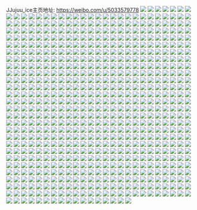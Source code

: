 JJujuu_ice主页地址: https://weibo.com/u/5033579778 
![](https://wx4.sinaimg.cn/mw2000/005uEo2Cgy1h95kql9ddnj31ou3051l0.jpg) 
![](https://wx4.sinaimg.cn/mw2000/005uEo2Cgy1h95kldteydj31lm2zehdv.jpg) 
![](https://wx4.sinaimg.cn/mw2000/005uEo2Cgy1h95kkzpp1aj31pa30y4qq.jpg) 
![](https://wx4.sinaimg.cn/mw2000/005uEo2Cgy1h95kkxf36wj31kb2s4x6p.jpg) 
![](https://wx4.sinaimg.cn/mw2000/005uEo2Cgy1h95kl838tkj31lb2z2e82.jpg) 
![](https://wx4.sinaimg.cn/mw2000/005uEo2Cgy1h95klbrx60j31nc2xjb2b.jpg) 
![](https://wx4.sinaimg.cn/mw2000/005uEo2Cgy1h95kl3idfuj31r0340e82.jpg) 
![](https://wx4.sinaimg.cn/mw2000/005uEo2Cgy1h95kkq7fsbj30wr1m84cr.jpg) 
![](https://wx4.sinaimg.cn/mw2000/005uEo2Cgy1h95kkuzizgj31ov3077wj.jpg) 
![](https://wx4.sinaimg.cn/mw2000/005uEo2Cgy1h95j4rtzidj30s71e4qjf.jpg) 
![](https://wx4.sinaimg.cn/mw2000/005uEo2Cgy1h95j4sbiv4j30wr1z0anj.jpg) 
![](https://wx4.sinaimg.cn/mw2000/005uEo2Cgy1h90zo9rh2uj31c92dsx6q.jpg) 
![](https://wx4.sinaimg.cn/mw2000/005uEo2Cgy1h90znrdy32j31r0340qv9.jpg) 
![](https://wx4.sinaimg.cn/mw2000/005uEo2Cgy1h90zo2vjdnj31sc2dsqv8.jpg) 
![](https://wx4.sinaimg.cn/mw2000/005uEo2Cgy1h90zo4ay8bj31c92dshdu.jpg) 
![](https://wx4.sinaimg.cn/mw2000/005uEo2Cgy1h90znw5jwej31r0340u10.jpg) 
![](https://wx4.sinaimg.cn/mw2000/005uEo2Cgy1h90znlu7izj31tf2ds7wk.jpg) 
![](https://wx4.sinaimg.cn/mw2000/005uEo2Cgy1h90zo6wcqjj31c92ds1kz.jpg) 
![](https://wx4.sinaimg.cn/mw2000/005uEo2Cgy1h90zoebrrrj31r0340kjo.jpg) 
![](https://wx4.sinaimg.cn/mw2000/005uEo2Cgy1h90znybfnxj31r03404qs.jpg) 
![](https://wx4.sinaimg.cn/mw2000/005uEo2Cgy1h8omgmebx2j30wr0vwguu.jpg) 
![](https://wx4.sinaimg.cn/mw2000/005uEo2Cgy1h8omgmwks5j30wr1lpx09.jpg) 
![](https://wx4.sinaimg.cn/mw2000/005uEo2Cgy1h8omgn94fmj30wr0wrqdd.jpg) 
![](https://wx4.sinaimg.cn/mw2000/005uEo2Cgy1h8omgnqkzej30wr17gndk.jpg) 
![](https://wx4.sinaimg.cn/mw2000/005uEo2Cgy1h8omgo4lsaj30wr0o9agd.jpg) 
![](https://wx4.sinaimg.cn/mw2000/005uEo2Cgy1h8omgojo78j30wr1k8apz.jpg) 
![](https://wx4.sinaimg.cn/mw2000/005uEo2Cgy1h8omgoy8lsj30wn170tgb.jpg) 
![](https://wx4.sinaimg.cn/mw2000/005uEo2Cgy1h8omgph3zbj30wr1lz7ob.jpg) 
![](https://wx4.sinaimg.cn/mw2000/005uEo2Cgy1h8omgpuwm8j30x70x77h4.jpg) 
![](https://wx4.sinaimg.cn/mw2000/005uEo2Cgy1h8omgq76fkj30wr0wwdnb.jpg) 
![](https://wx4.sinaimg.cn/mw2000/005uEo2Cgy1h8omgqohfyj30wr0wbwov.jpg) 
![](https://wx4.sinaimg.cn/mw2000/005uEo2Cgy1h8dvy2vxttj32c03404qp.jpg) 
![](https://wx4.sinaimg.cn/mw2000/005uEo2Cgy1h8dvy5euopj32c0340x6p.jpg) 
![](https://wx4.sinaimg.cn/mw2000/005uEo2Cgy1h8dvyatg4xj31r0340npg.jpg) 
![](https://wx4.sinaimg.cn/mw2000/005uEo2Cgy1h8dvy1g06sj31m52vd4qq.jpg) 
![](https://wx4.sinaimg.cn/mw2000/005uEo2Cgy1h7ojlevwnij31r03404qs.jpg) 
![](https://wx4.sinaimg.cn/mw2000/005uEo2Cgy1h7ojlv2cgjj30wr1m814y.jpg) 
![](https://wx4.sinaimg.cn/mw2000/005uEo2Cgy1h7ojn10c28j30wr1m87gy.jpg) 
![](https://wx4.sinaimg.cn/mw2000/005uEo2Cgy1h7ojlspam8j32922c01kz.jpg) 
![](https://wx4.sinaimg.cn/mw2000/005uEo2Cgy1h7ojlufbswj32c02c0u0x.jpg) 
![](https://wx4.sinaimg.cn/mw2000/005uEo2Cgy1h7ojlnmkhgj32c0340b2d.jpg) 
![](https://wx4.sinaimg.cn/mw2000/005uEo2Cgy1h7ojlbb9syj30wr1m87jc.jpg) 
![](https://wx4.sinaimg.cn/mw2000/005uEo2Cgy1h7ojlq5jhzj31r0340e83.jpg) 
![](https://wx4.sinaimg.cn/mw2000/005uEo2Cgy1h7ojmryulqj30wr1m8wt4.jpg) 
![](https://wx4.sinaimg.cn/mw2000/005uEo2Cgy1h7ojlw8jaaj32c0340kjl.jpg) 
![](https://wx4.sinaimg.cn/mw2000/005uEo2Cgy1h7ojmvr28mj32c03404qs.jpg) 
![](https://wx4.sinaimg.cn/mw2000/005uEo2Cgy1h7ojmzn6i2j32c0340e83.jpg) 
![](https://wx4.sinaimg.cn/mw2000/005uEo2Cgy1h7im2nlawxj323d2siu0x.jpg) 
![](https://wx4.sinaimg.cn/mw2000/005uEo2Cgy1h7im2r8zh6j31mj2w2qv5.jpg) 
![](https://wx4.sinaimg.cn/mw2000/005uEo2Cgy1h7im2rpommj30wr1m843o.jpg) 
![](https://wx4.sinaimg.cn/mw2000/005uEo2Cgy1h7im2pr6kpj31r0340b2b.jpg) 
![](https://wx4.sinaimg.cn/mw2000/005uEo2Cgy1h73uekv5kwj31qy33x4qq.jpg) 
![](https://wx4.sinaimg.cn/mw2000/005uEo2Cgy1h73u5325g4j31r0340x6q.jpg) 
![](https://wx4.sinaimg.cn/mw2000/005uEo2Cgy1h73u2l6zyuj31r0340b2c.jpg) 
![](https://wx4.sinaimg.cn/mw2000/005uEo2Cgy1h73u04o4lzj31r03404qr.jpg) 
![](https://wx4.sinaimg.cn/mw2000/005uEo2Cgy1h73u2jfjjej32c0340e83.jpg) 
![](https://wx4.sinaimg.cn/mw2000/005uEo2Cgy1h73tzx9k02j31r0340e82.jpg) 
![](https://wx4.sinaimg.cn/mw2000/005uEo2Cgy1h73u2pdtp7j32c033zqv6.jpg) 
![](https://wx4.sinaimg.cn/mw2000/005uEo2Cgy1h70b6av513j31bf2ug1ge.jpg) 
![](https://wx4.sinaimg.cn/mw2000/005uEo2Cgy1h70b6q4wv9j31bf2ug1kx.jpg) 
![](https://wx4.sinaimg.cn/mw2000/005uEo2Cgy1h70b6bx1mqj31bf2ugkiv.jpg) 
![](https://wx4.sinaimg.cn/mw2000/005uEo2Cgy1h70b6dsoucj32oe3kj7wi.jpg) 
![](https://wx4.sinaimg.cn/mw2000/005uEo2Cgy1h70b6kgdpgj32c0340x6r.jpg) 
![](https://wx4.sinaimg.cn/mw2000/005uEo2Cgy1h70b6flm49j32c02c0kjn.jpg) 
![](https://wx4.sinaimg.cn/mw2000/005uEo2Cgy1h70b6lnb89j31q12t7di7.jpg) 
![](https://wx4.sinaimg.cn/mw2000/005uEo2Cgy1h70b69w5ygj310b0rtdsh.jpg) 
![](https://wx4.sinaimg.cn/mw2000/005uEo2Cgy1h70b6n0ic3j31sw2v9wt7.jpg) 
![](https://wx4.sinaimg.cn/mw2000/005uEo2Cgy1h5qfzdu942j30wi1lsn4h.jpg) 
![](https://wx4.sinaimg.cn/mw2000/005uEo2Cgy1h5qfzd2wvzj30w81lsqrw.jpg) 
![](https://wx4.sinaimg.cn/mw2000/005uEo2Cgy1h5qfzg7pdfj31xc40lb2b.jpg) 
![](https://wx4.sinaimg.cn/mw2000/005uEo2Cgy1h5qfzbduscj32mi2y31ky.jpg) 
![](https://wx4.sinaimg.cn/mw2000/005uEo2Cgy1h5qfzof271j31r033zqq4.jpg) 
![](https://wx4.sinaimg.cn/mw2000/005uEo2Cgy1h5qfzpf1fkj30vd1jq4qp.jpg) 
![](https://wx4.sinaimg.cn/mw2000/005uEo2Cgy1h5qfztjizsj31r0340x6r.jpg) 
![](https://wx4.sinaimg.cn/mw2000/005uEo2Cgy1h5qfzvxa06j32c0340kjl.jpg) 
![](https://wx4.sinaimg.cn/mw2000/005uEo2Cly1h56bt9121hj31r03401ky.jpg) 
![](https://wx4.sinaimg.cn/mw2000/005uEo2Cly1h56bsv5771j31od2zb1l0.jpg) 
![](https://wx4.sinaimg.cn/mw2000/005uEo2Cly1h56bt3i02ij31i62oanpe.jpg) 
![](https://wx4.sinaimg.cn/mw2000/005uEo2Cly1h56bt7c6hlj31r0340b2c.jpg) 
![](https://wx4.sinaimg.cn/mw2000/005uEo2Cly1h56bsr7ei5j30wk1lw7wh.jpg) 
![](https://wx4.sinaimg.cn/mw2000/005uEo2Cly1h56bt1tlbkj31r03407wl.jpg) 
![](https://wx4.sinaimg.cn/mw2000/005uEo2Cly1h56bswjmfpj312n1wp4ky.jpg) 
![](https://wx4.sinaimg.cn/mw2000/005uEo2Cly1h56bspeezxj31r03401l0.jpg) 
![](https://wx4.sinaimg.cn/mw2000/005uEo2Cly1h56btbti21j31r03407wj.jpg) 
![](https://wx4.sinaimg.cn/mw2000/005uEo2Cgy1h543e95wflj33403404qq.jpg) 
![](https://wx4.sinaimg.cn/mw2000/005uEo2Cgy1h543ee1osxj3340340e81.jpg) 
![](https://wx4.sinaimg.cn/mw2000/005uEo2Cgy1h543ehqyeqj3340340x6p.jpg) 
![](https://wx4.sinaimg.cn/mw2000/005uEo2Cgy1h543emwc76j3340340b2b.jpg) 
![](https://wx4.sinaimg.cn/mw2000/005uEo2Cgy1h4v7i03jc2j30wi1ls7n8.jpg) 
![](https://wx4.sinaimg.cn/mw2000/005uEo2Cgy1h4v7i9tyh7j323u35r4qr.jpg) 
![](https://wx4.sinaimg.cn/mw2000/005uEo2Cgy1h4v7idggetj323u35re82.jpg) 
![](https://wx4.sinaimg.cn/mw2000/005uEo2Cgy1h4v7ihr70gj327x340b2c.jpg) 
![](https://wx4.sinaimg.cn/mw2000/005uEo2Cgy1h4v7hxh5y4j327k303e82.jpg) 
![](https://wx4.sinaimg.cn/mw2000/005uEo2Cgy1h4v7iumk7cj31r0340e84.jpg) 
![](https://wx4.sinaimg.cn/mw2000/005uEo2Cgy1h4v7j3qsmlj31pc3127wi.jpg) 
![](https://wx4.sinaimg.cn/mw2000/005uEo2Cgy1h4v7j5sb4pj32c0340e82.jpg) 
![](https://wx4.sinaimg.cn/mw2000/005uEo2Cgy1h4v7j92onaj32c0340kjn.jpg) 
![](https://wx4.sinaimg.cn/mw2000/005uEo2Cgy1h4v7jaswnjj32c0340x6p.jpg) 
![](https://wx4.sinaimg.cn/mw2000/005uEo2Cgy1h4v7i68oh3j31bm2co1ky.jpg) 
![](https://wx4.sinaimg.cn/mw2000/005uEo2Cly1h49ks0tlo2j31r0340b29.jpg) 
![](https://wx4.sinaimg.cn/mw2000/005uEo2Cgy1h45xse614qj31g82kvgss.jpg) 
![](https://wx4.sinaimg.cn/mw2000/005uEo2Cgy1h45xsdmm8ij31r0340h6i.jpg) 
![](https://wx4.sinaimg.cn/mw2000/005uEo2Cgy1h40iiru7fsj33401r0u0x.jpg) 
![](https://wx4.sinaimg.cn/mw2000/005uEo2Cgy1h40iiv5fe4j33402c0kjm.jpg) 
![](https://wx4.sinaimg.cn/mw2000/005uEo2Cgy1h40iiy3rp7j33402c0qv7.jpg) 
![](https://wx4.sinaimg.cn/mw2000/005uEo2Cgy1h40iizht66j32c02c0e81.jpg) 
![](https://wx4.sinaimg.cn/mw2000/005uEo2Cgy1h40ij0ivjdj31fz2kfb29.jpg) 
![](https://wx4.sinaimg.cn/mw2000/005uEo2Cgy1h40ij1qrpdj33402c0x6p.jpg) 
![](https://wx4.sinaimg.cn/mw2000/005uEo2Cgy1h40ij2tfj7j32c02c0b29.jpg) 
![](https://wx4.sinaimg.cn/mw2000/005uEo2Cgy1h40ij3t7xnj32ae3doe81.jpg) 
![](https://wx4.sinaimg.cn/mw2000/005uEo2Cgy1h40ij5r1myj32c0340hdt.jpg) 
![](https://wx4.sinaimg.cn/mw2000/005uEo2Cgy1h40ij78wgmj33402c0hdu.jpg) 
![](https://wx4.sinaimg.cn/mw2000/005uEo2Cgy1h40iiqhesvj30wn0wnto3.jpg) 
![](https://wx4.sinaimg.cn/mw2000/005uEo2Cgy1h40ij9bcp1j33402c0hdu.jpg) 
![](https://wx4.sinaimg.cn/mw2000/005uEo2Cgy1h2tm7jaepmj32c0340x5a.jpg) 
![](https://wx4.sinaimg.cn/mw2000/005uEo2Cgy1h2tm7i57mcj32c03401ky.jpg) 
![](https://wx4.sinaimg.cn/mw2000/005uEo2Cgy1h2tm7kica3j33402c0u0x.jpg) 
![](https://wx4.sinaimg.cn/mw2000/005uEo2Cgy1h2tm7md8htj32c02c0kjl.jpg) 
![](https://wx4.sinaimg.cn/mw2000/005uEo2Cgy1h2tm7o5hdbj32c03404qq.jpg) 
![](https://wx4.sinaimg.cn/mw2000/005uEo2Cgy1h2tm7oxm7oj31r026s1kx.jpg) 
![](https://wx4.sinaimg.cn/mw2000/005uEo2Cgy1h2fxzx7dipj30u0140gv1.jpg) 
![](https://wx4.sinaimg.cn/mw2000/005uEo2Cgy1h2fxzyhzo3j30u01hcwwb.jpg) 
![](https://wx4.sinaimg.cn/mw2000/005uEo2Cgy1h2fy01m4d3j30u01hc18t.jpg) 
![](https://wx4.sinaimg.cn/mw2000/005uEo2Cgy1h2fxzzh6pgj30u01hc1a0.jpg) 
![](https://wx4.sinaimg.cn/mw2000/005uEo2Cgy1h2fy06kmuwj30u01hck9j.jpg) 
![](https://wx4.sinaimg.cn/mw2000/005uEo2Cly1h23m0is2i5j32c02c0npe.jpg) 
![](https://wx4.sinaimg.cn/mw2000/005uEo2Cly1h23m0geofxj32c02c0b29.jpg) 
![](https://wx4.sinaimg.cn/mw2000/005uEo2Cgy1h20yiwk217j326233z1l0.jpg) 
![](https://wx4.sinaimg.cn/mw2000/005uEo2Cgy1h20yj57rvxj31r0340kjo.jpg) 
![](https://wx4.sinaimg.cn/mw2000/005uEo2Cgy1h20yjci44hj30wi1ls4ql.jpg) 
![](https://wx4.sinaimg.cn/mw2000/005uEo2Cgy1h20yjb5gp3j32c03404qt.jpg) 
![](https://wx4.sinaimg.cn/mw2000/005uEo2Cgy1h20yiu1yyij327z1nzhdu.jpg) 
![](https://wx4.sinaimg.cn/mw2000/005uEo2Cly1h23minmt1gj30wi1ls4or.jpg) 
![](https://wx4.sinaimg.cn/mw2000/005uEo2Cgy1h1yutwyekpj30wi1lswuj.jpg) 
![](https://wx4.sinaimg.cn/mw2000/005uEo2Cgy1h1yutw8d4uj326134gu0z.jpg) 
![](https://wx4.sinaimg.cn/mw2000/005uEo2Cgy1h1yuu2ug7mj32c0340kjq.jpg) 
![](https://wx4.sinaimg.cn/mw2000/005uEo2Cgy1h1yutyz5slj31pa30xb2a.jpg) 
![](https://wx4.sinaimg.cn/mw2000/005uEo2Cgy1h1yutxuegkj30wi1lsx0t.jpg) 
![](https://wx4.sinaimg.cn/mw2000/005uEo2Cgy1h1yuu6srboj32c0340x6u.jpg) 
![](https://wx4.sinaimg.cn/mw2000/005uEo2Cgy1h1yuu7jwlkj30wi1lsdxf.jpg) 
![](https://wx4.sinaimg.cn/mw2000/005uEo2Cgy1h1yutusxhzj30wi1lse81.jpg) 
![](https://wx4.sinaimg.cn/mw2000/005uEo2Cgy1h1gc5rk99tj30q01a8wws.jpg) 
![](https://wx4.sinaimg.cn/mw2000/005uEo2Cgy1h1gc65d5m6j30vi1k04qp.jpg) 
![](https://wx4.sinaimg.cn/mw2000/005uEo2Cgy1h1gc5p9yecj30wi1lsn62.jpg) 
![](https://wx4.sinaimg.cn/mw2000/005uEo2Cgy1h1gc61a64sj30wi1lskj5.jpg) 
![](https://wx4.sinaimg.cn/mw2000/005uEo2Cgy1h07acnoq3wj31r02ssu0y.jpg) 
![](https://wx4.sinaimg.cn/mw2000/005uEo2Cgy1h07acwojtvj30wi1lsnm0.jpg) 
![](https://wx4.sinaimg.cn/mw2000/005uEo2Cgy1h07ad867fzj32c03404qq.jpg) 
![](https://wx4.sinaimg.cn/mw2000/005uEo2Cgy1h07ad44r1yj31r0340kjp.jpg) 
![](https://wx4.sinaimg.cn/mw2000/005uEo2Cgy1h07ad9rp7lj30wi1lsalv.jpg) 
![](https://wx4.sinaimg.cn/mw2000/005uEo2Cgy1h07ad62vn5j322m33xnpd.jpg) 
![](https://wx4.sinaimg.cn/mw2000/005uEo2Cgy1h07adbqa9rj30wi1lstya.jpg) 
![](https://wx4.sinaimg.cn/mw2000/005uEo2Cgy1h07aclbcnoj30wi1ls1hs.jpg) 
![](https://wx4.sinaimg.cn/mw2000/005uEo2Cgy1h07ajs20dtj32c0340hdw.jpg) 
![](https://wx4.sinaimg.cn/mw2000/005uEo2Cgy1h05xspipxpj30wi1ls1kx.jpg) 
![](https://wx4.sinaimg.cn/mw2000/005uEo2Cgy1h05xtc7wpmj32c0340hdw.jpg) 
![](https://wx4.sinaimg.cn/mw2000/005uEo2Cgy1h05xsogvtmj32c0340e84.jpg) 
![](https://wx4.sinaimg.cn/mw2000/005uEo2Cgy1h05xt1134dj32c03404qs.jpg) 
![](https://wx4.sinaimg.cn/mw2000/005uEo2Cgy1h05xt9dzasj32c0340u10.jpg) 
![](https://wx4.sinaimg.cn/mw2000/005uEo2Cgy1h05xsvxbvkj32c0340kjo.jpg) 
![](https://wx4.sinaimg.cn/mw2000/005uEo2Cgy1h05xstgm6gj32c034de84.jpg) 
![](https://wx4.sinaimg.cn/mw2000/005uEo2Cgy1h05xteiztlj32c03404qr.jpg) 
![](https://wx4.sinaimg.cn/mw2000/005uEo2Cgy1h05xt6do26j327035fqva.jpg) 
![](https://wx4.sinaimg.cn/mw2000/005uEo2Cgy1h05xss8nthj32c0340qv8.jpg) 
![](https://wx4.sinaimg.cn/mw2000/005uEo2Cgy1h05xtha0f9j32c03404qt.jpg) 
![](https://wx4.sinaimg.cn/mw2000/005uEo2Cgy1h05xsyw2z1j32c03404qt.jpg) 
![](https://wx4.sinaimg.cn/mw2000/005uEo2Cgy1h02lzcafjqj30wi1lsx1x.jpg) 
![](https://wx4.sinaimg.cn/mw2000/005uEo2Cgy1h02lzro259j30wi1ls7la.jpg) 
![](https://wx4.sinaimg.cn/mw2000/005uEo2Cgy1h02lzaj5vwj30wi1lsanw.jpg) 
![](https://wx4.sinaimg.cn/mw2000/005uEo2Cgy1h02lzd4223j30wi1lsam9.jpg) 
![](https://wx4.sinaimg.cn/mw2000/005uEo2Cgy1gzwziejiotj30wi1lsb29.jpg) 
![](https://wx4.sinaimg.cn/mw2000/005uEo2Cgy1gzwzjg4lb1j32c0340b2e.jpg) 
![](https://wx4.sinaimg.cn/mw2000/005uEo2Cgy1gzwzji0d8xj30wi1lsb29.jpg) 
![](https://wx4.sinaimg.cn/mw2000/005uEo2Cgy1gzwzj8rkghj32c0340e85.jpg) 
![](https://wx4.sinaimg.cn/mw2000/005uEo2Cgy1gzwzjj3dzfj30wi1gte56.jpg) 
![](https://wx4.sinaimg.cn/mw2000/005uEo2Cgy1gzwzjnc7srj31r0340kjo.jpg) 
![](https://wx4.sinaimg.cn/mw2000/005uEo2Cgy1gzwzknssptj31ob30m1kz.jpg) 
![](https://wx4.sinaimg.cn/mw2000/005uEo2Cgy1gzwzkurctqj31r0340b2c.jpg) 
![](https://wx4.sinaimg.cn/mw2000/005uEo2Cgy1gzwzle8r3rj32c0340x6s.jpg) 
![](https://wx4.sinaimg.cn/mw2000/005uEo2Cgy1gzwzlkite2j32c0340kjn.jpg) 
![](https://wx4.sinaimg.cn/mw2000/005uEo2Cgy1gzm3kk3ro7j30wi1lsnjk.jpg) 
![](https://wx4.sinaimg.cn/mw2000/005uEo2Cgy1gzm3kjkxx7j30wi1lsh6p.jpg) 
![](https://wx4.sinaimg.cn/mw2000/005uEo2Cgy1gzm3klzywtj30wi1lstq1.jpg) 
![](https://wx4.sinaimg.cn/mw2000/005uEo2Cgy1gzm3kl2t5gj30wi1ls49a.jpg) 
![](https://wx4.sinaimg.cn/mw2000/005uEo2Cgy1gzm3kkkyxgj30wi1lswwd.jpg) 
![](https://wx4.sinaimg.cn/mw2000/005uEo2Cgy1gzm3klj038j30wi1lsgyq.jpg) 
![](https://wx4.sinaimg.cn/mw2000/005uEo2Cgy1gzm3k4m5wnj31lr0wh7wh.jpg) 
![](https://wx4.sinaimg.cn/mw2000/005uEo2Cgy1gzm3kmh7s9j30wi1lstk7.jpg) 
![](https://wx4.sinaimg.cn/mw2000/005uEo2Cgy1gzgw5tcy2yj323u35s4qt.jpg) 
![](https://wx4.sinaimg.cn/mw2000/005uEo2Cgy1gzgw5q1aanj30wi1ycnpd.jpg) 
![](https://wx4.sinaimg.cn/mw2000/005uEo2Cly1gyx89cawtfj30wi1lsk2s.jpg) 
![](https://wx4.sinaimg.cn/mw2000/005uEo2Cly1gyx89cnwppj30wi1lsag2.jpg) 
![](https://wx4.sinaimg.cn/mw2000/005uEo2Cly1gyx89d751sj30wi1lsdrg.jpg) 
![](https://wx4.sinaimg.cn/mw2000/005uEo2Cly1gyx89bnu1ej32c0340e84.jpg) 
![](https://wx4.sinaimg.cn/mw2000/005uEo2Cly1gyx89gpuiuj32c0340b29.jpg) 
![](https://wx4.sinaimg.cn/mw2000/005uEo2Cly1gyx89hdepij30wi1ls18q.jpg) 
![](https://wx4.sinaimg.cn/mw2000/005uEo2Cgy1gyjk1fb4d2j31uo46c1kz.jpg) 
![](https://wx4.sinaimg.cn/mw2000/005uEo2Cgy1gyjk1e50r2j31uo46c7wj.jpg) 
![](https://wx4.sinaimg.cn/mw2000/005uEo2Cgy1gxtraa6lwkj31r0340b2b.jpg) 
![](https://wx4.sinaimg.cn/mw2000/005uEo2Cgy1gxtradb9ygj32c02c01l0.jpg) 
![](https://wx4.sinaimg.cn/mw2000/005uEo2Cgy1gxtrafzoz4j32cz2c04qs.jpg) 
![](https://wx4.sinaimg.cn/mw2000/005uEo2Cgy1gxtrajysyxj31r03407wj.jpg) 
![](https://wx4.sinaimg.cn/mw2000/005uEo2Cgy1gxtran8rtzj30wi1ycb29.jpg) 
![](https://wx4.sinaimg.cn/mw2000/005uEo2Cgy1gxtrapuvg4j31r0340u0y.jpg) 
![](https://wx4.sinaimg.cn/mw2000/005uEo2Cgy1gxtrarurmuj31r03401kx.jpg) 
![](https://wx4.sinaimg.cn/mw2000/005uEo2Cgy1gxn2xwagboj30wi1ls1fy.jpg) 
![](https://wx4.sinaimg.cn/mw2000/005uEo2Cgy1gxn2xwpajej30wi1lsdx4.jpg) 
![](https://wx4.sinaimg.cn/mw2000/005uEo2Cgy1gxn2xxcf72j30wi1ls190.jpg) 
![](https://wx4.sinaimg.cn/mw2000/005uEo2Cgy1gx6l0e192bj31w41w41kx.jpg) 
![](https://wx4.sinaimg.cn/mw2000/005uEo2Cgy1gx6l0jo938j32c0340npe.jpg) 
![](https://wx4.sinaimg.cn/mw2000/005uEo2Cgy1gx0knojpmpj31aw1wlh5a.jpg) 
![](https://wx4.sinaimg.cn/mw2000/005uEo2Cgy1gx0kngw59mj31aw2bk1ky.jpg) 
![](https://wx4.sinaimg.cn/mw2000/005uEo2Cgy1gx0kn95gx3j31aw2bkhdu.jpg) 
![](https://wx4.sinaimg.cn/mw2000/005uEo2Cgy1gx0kne0lt6j32bc2bce84.jpg) 
![](https://wx4.sinaimg.cn/mw2000/005uEo2Cgy1gx0kn6yy4aj320i2tpb2b.jpg) 
![](https://wx4.sinaimg.cn/mw2000/005uEo2Cgy1gx0knexw6hj31ea1vob29.jpg) 
![](https://wx4.sinaimg.cn/mw2000/005uEo2Cgy1gx0knjvtnxj328z33ru0z.jpg) 
![](https://wx4.sinaimg.cn/mw2000/005uEo2Cgy1gx0knnwv6nj31o0280npe.jpg) 
![](https://wx4.sinaimg.cn/mw2000/005uEo2Cgy1gx0knlljnij32c03401kz.jpg) 
![](https://wx4.sinaimg.cn/mw2000/005uEo2Cgy1gwrp2kttl2j316o1kxe81.jpg) 
![](https://wx4.sinaimg.cn/mw2000/005uEo2Cgy1gwrp2nkxucj31pd2hib2a.jpg) 
![](https://wx4.sinaimg.cn/mw2000/005uEo2Cgy1gwrp3gfneij30u012ktqt.jpg) 
![](https://wx4.sinaimg.cn/mw2000/005uEo2Cgy1gwrp2izt00j30wi1lskhw.jpg) 
![](https://wx4.sinaimg.cn/mw2000/005uEo2Cgy1gwrp2r1v42j30lv0u14f5.jpg) 
![](https://wx4.sinaimg.cn/mw2000/005uEo2Cgy1gwrp2lq72ij310l1dbb0f.jpg) 
![](https://wx4.sinaimg.cn/mw2000/005uEo2Cly1gwk4przfq0j32c03407wl.jpg) 
![](https://wx4.sinaimg.cn/mw2000/005uEo2Cly1gwk4pnt4fbj32c0340b2c.jpg) 
![](https://wx4.sinaimg.cn/mw2000/005uEo2Cly1gwk4pwhk3pj33402c0e82.jpg) 
![](https://wx4.sinaimg.cn/mw2000/005uEo2Cly1gwk4pyxs0ij32o41xnnpd.jpg) 
![](https://wx4.sinaimg.cn/mw2000/005uEo2Cgy1gvmc7zz8epj626w2t5qv702.jpg) 
![](https://wx4.sinaimg.cn/mw2000/005uEo2Cgy1gvmc7wamu3j62c035rkjq02.jpg) 
![](https://wx4.sinaimg.cn/mw2000/005uEo2Cgy1gvmcan24q4j627y2ymnpe02.jpg) 
![](https://wx4.sinaimg.cn/mw2000/005uEo2Cgy1gvmc83v7odj62c02c04qq02.jpg) 
![](https://wx4.sinaimg.cn/mw2000/005uEo2Cgy1gvmc85433cj62c034jnpe02.jpg) 
![](https://wx4.sinaimg.cn/mw2000/005uEo2Cgy1gvmccizhtxj62c034l7wl02.jpg) 
![](https://wx4.sinaimg.cn/mw2000/005uEo2Cgy1gvmb2eaihwj62c0340u0x02.jpg) 
![](https://wx4.sinaimg.cn/mw2000/005uEo2Cgy1gvmb2h3mmbj63402c0b2c02.jpg) 
![](https://wx4.sinaimg.cn/mw2000/005uEo2Cgy1gvmb2d1nmtj60wi1lskac02.jpg) 
![](https://wx4.sinaimg.cn/mw2000/005uEo2Cgy1gvmb2jndz5j62c03401kz02.jpg) 
![](https://wx4.sinaimg.cn/mw2000/005uEo2Cgy1gvmb2msq29j62c03401l002.jpg) 
![](https://wx4.sinaimg.cn/mw2000/005uEo2Cgy1gvmb2u4frvj62c03401l302.jpg) 
![](https://wx4.sinaimg.cn/mw2000/005uEo2Cgy1gvmb2znz2ij62c03407wp02.jpg) 
![](https://wx4.sinaimg.cn/mw2000/005uEo2Cgy1gvmb31px1yj62c0340b2d02.jpg) 
![](https://wx4.sinaimg.cn/mw2000/005uEo2Cgy1gvmb3664enj62c0340he002.jpg) 
![](https://wx4.sinaimg.cn/mw2000/005uEo2Cgy1gvmb3a3wi9j62c03407wm02.jpg) 
![](https://wx4.sinaimg.cn/mw2000/005uEo2Cgy1gvmb3au0y8j60wi1lsnlr02.jpg) 
![](https://wx4.sinaimg.cn/mw2000/005uEo2Cgy1gvmb3b8g6gj60wi1lsapp02.jpg) 
![](https://wx4.sinaimg.cn/mw2000/005uEo2Cgy1gvmb3ekt1hj62c0340e8602.jpg) 
![](https://wx4.sinaimg.cn/mw2000/005uEo2Cgy1gvmb3f6c7yj60wi1lsk6o02.jpg) 
![](https://wx4.sinaimg.cn/mw2000/005uEo2Cgy1gvmb3fjrt8j60wi1lsn8e02.jpg) 
![](https://wx4.sinaimg.cn/mw2000/005uEo2Cgy1gvmb3g2o09j60wi1lsh4r02.jpg) 
![](https://wx4.sinaimg.cn/mw2000/005uEo2Cgy1gvmb3gjk1ej61401e0dmj02.jpg) 
![](https://wx4.sinaimg.cn/mw2000/005uEo2Cly1gv2lkj460nj30wi1lse81.jpg) 
![](https://wx4.sinaimg.cn/mw2000/005uEo2Cly1gv2laz0dz2j61r0340e8302.jpg) 
![](https://wx4.sinaimg.cn/mw2000/005uEo2Cly1gv2lc0vwi9j61r030ukjn02.jpg) 
![](https://wx4.sinaimg.cn/mw2000/005uEo2Cly1gv2lbylk8mj31o0280hdu.jpg) 
![](https://wx4.sinaimg.cn/mw2000/005uEo2Cly1gv2lak73vmj62c0340npe02.jpg) 
![](https://wx4.sinaimg.cn/mw2000/005uEo2Cly1gv2lbbwt9qj31o0280hdu.jpg) 
![](https://wx4.sinaimg.cn/mw2000/005uEo2Cgy1gutwnz9egwj60u01hcwyx02.jpg) 
![](https://wx4.sinaimg.cn/mw2000/005uEo2Cgy1gutwo07i3yj61r0340hdt02.jpg) 
![](https://wx4.sinaimg.cn/mw2000/005uEo2Cgy1gutwo1so36j60wi1ls4g602.jpg) 
![](https://wx4.sinaimg.cn/mw2000/005uEo2Cgy1gutwo2zwmbj60wi1lswv002.jpg) 
![](https://wx4.sinaimg.cn/mw2000/005uEo2Cgy1gutwo5tbyyj61r0340hdw02.jpg) 
![](https://wx4.sinaimg.cn/mw2000/005uEo2Cgy1gutwo9sfflj62c0340kjo02.jpg) 
![](https://wx4.sinaimg.cn/mw2000/005uEo2Cgy1gutwodeeukj61r03407wj02.jpg) 
![](https://wx4.sinaimg.cn/mw2000/005uEo2Cgy1gutwoguzmmj61r03404qs02.jpg) 
![](https://wx4.sinaimg.cn/mw2000/005uEo2Cgy1gutwnxhcr5j62c0340npg02.jpg) 
![](https://wx4.sinaimg.cn/mw2000/005uEo2Cgy1gutwoiyakvj61r0340hdt02.jpg) 
![](https://wx4.sinaimg.cn/mw2000/005uEo2Cgy1gutwolfdfcj63402c0hdv02.jpg) 
![](https://wx4.sinaimg.cn/mw2000/005uEo2Cgy1gutwooo9w4j61r0340e8202.jpg) 
![](https://wx4.sinaimg.cn/mw2000/005uEo2Cgy1gutworxk1dj62892rtkjo02.jpg) 
![](https://wx4.sinaimg.cn/mw2000/005uEo2Cgy1gt64po1kh7j31o0280qv6.jpg) 
![](https://wx4.sinaimg.cn/mw2000/005uEo2Cgy1gt64r37q1rj32c035fqv7.jpg) 
![](https://wx4.sinaimg.cn/mw2000/005uEo2Cgy1gt64rt1pxtj62c035dnph02.jpg) 
![](https://wx4.sinaimg.cn/mw2000/005uEo2Cgy1gt64rv5g0bj61o0280qv502.jpg) 
![](https://wx4.sinaimg.cn/mw2000/005uEo2Cly1gsbugvchnij32qg2qg1kx.jpg) 
![](https://wx4.sinaimg.cn/mw2000/005uEo2Cly1gsbuh18labj32c03401kz.jpg) 
![](https://wx4.sinaimg.cn/mw2000/005uEo2Cly1gsbugxavhcj32c0340x6q.jpg) 
![](https://wx4.sinaimg.cn/mw2000/005uEo2Cgy1gs75zydc4kj32c0340nph.jpg) 
![](https://wx4.sinaimg.cn/mw2000/005uEo2Cgy1gs75zwbr6dj32c0340hdz.jpg) 
![](https://wx4.sinaimg.cn/mw2000/005uEo2Cgy1gs75zm4qhlj32c0340kjp.jpg) 
![](https://wx4.sinaimg.cn/mw2000/005uEo2Cgy1gs75zr4fqxj32c0340npg.jpg) 
![](https://wx4.sinaimg.cn/mw2000/005uEo2Cgy1gs75ziksmfj32bx35s7wx.jpg) 
![](https://wx4.sinaimg.cn/mw2000/005uEo2Cgy1gs75zk8ocoj31o0280e82.jpg) 
![](https://wx4.sinaimg.cn/mw2000/005uEo2Cgy1gs75zp7zp1j32c0340qv5.jpg) 
![](https://wx4.sinaimg.cn/mw2000/005uEo2Cgy1gs75zo8mwkj32c0340u0y.jpg) 
![](https://wx4.sinaimg.cn/mw2000/005uEo2Cgy1gs75zerm8dj32c0340u0y.jpg) 
![](https://wx4.sinaimg.cn/mw2000/005uEo2Cly1gqo5ubb6nsj30u01401e1.jpg) 
![](https://wx4.sinaimg.cn/mw2000/005uEo2Cly1gqo5ufxiesj30wi1lsne0.jpg) 
![](https://wx4.sinaimg.cn/mw2000/005uEo2Cly1gqo5uj2ks1j30wi1lswt2.jpg) 
![](https://wx4.sinaimg.cn/mw2000/005uEo2Cly1gqo5uoqlsnj30wi1ls7tm.jpg) 
![](https://wx4.sinaimg.cn/mw2000/005uEo2Cly1gqo5v32e2uj33401r04qp.jpg) 
![](https://wx4.sinaimg.cn/mw2000/005uEo2Cly1gqo5vanan3j31r0340tw1.jpg) 
![](https://wx4.sinaimg.cn/mw2000/005uEo2Cly1gqo5vfpmzuj30wi1lstq5.jpg) 
![](https://wx4.sinaimg.cn/mw2000/005uEo2Cly1gqo5vk8v5aj30wi1lsavt.jpg) 
![](https://wx4.sinaimg.cn/mw2000/005uEo2Cly1gqo5utyclkj30wi1lse0i.jpg) 
![](https://wx4.sinaimg.cn/mw2000/005uEo2Cly1gphacprss3j32c0340kk2.jpg) 
![](https://wx4.sinaimg.cn/mw2000/005uEo2Cly1gphacueoxnj33401r04qq.jpg) 
![](https://wx4.sinaimg.cn/mw2000/005uEo2Cly1gp6y7eclxhj31o0280u0y.jpg) 
![](https://wx4.sinaimg.cn/mw2000/005uEo2Cly1gp6y7b2ts4j32c0340e81.jpg) 
![](https://wx4.sinaimg.cn/mw2000/005uEo2Cly1gp6y7jzmxaj32c0340hdv.jpg) 
![](https://wx4.sinaimg.cn/mw2000/005uEo2Cly1gp6y7cccqvj32c0340x6q.jpg) 
![](https://wx4.sinaimg.cn/mw2000/005uEo2Cly1gp6y7ixgfrj32c03404qr.jpg) 
![](https://wx4.sinaimg.cn/mw2000/005uEo2Cly1gp6y7dgoymj32c0340npf.jpg) 
![](https://wx4.sinaimg.cn/mw2000/005uEo2Cly1gp6y7mc3duj32c03401kz.jpg) 
![](https://wx4.sinaimg.cn/mw2000/005uEo2Cly1gp6y7f4guxj32c0340kjm.jpg) 
![](https://wx4.sinaimg.cn/mw2000/005uEo2Cly1gp6y7gk6t3j32c0340npe.jpg) 
![](https://wx4.sinaimg.cn/mw2000/005uEo2Cly1gp00rbn2k1j32c03401kz.jpg) 
![](https://wx4.sinaimg.cn/mw2000/005uEo2Cly1gp00re7lyoj33402c0hdt.jpg) 
![](https://wx4.sinaimg.cn/mw2000/005uEo2Cly1gp00rfst74j32c0340e81.jpg) 
![](https://wx4.sinaimg.cn/mw2000/005uEo2Cly1gp00rgzkufj32c0340kjl.jpg) 
![](https://wx4.sinaimg.cn/mw2000/005uEo2Cly1goa42jbastj32c0340b2a.jpg) 
![](https://wx4.sinaimg.cn/mw2000/005uEo2Cly1goa42lozg0j32c0340kjm.jpg) 
![](https://wx4.sinaimg.cn/mw2000/005uEo2Cly1goa42okdvmj32c0340x6q.jpg) 
![](https://wx4.sinaimg.cn/mw2000/005uEo2Cly1goa42uef6wj32c0340kjo.jpg) 
![](https://wx4.sinaimg.cn/mw2000/005uEo2Cly1goa42r3c40j32c03401ky.jpg) 
![](https://wx4.sinaimg.cn/mw2000/005uEo2Cly1goa42vky16j32c0340e82.jpg) 
![](https://wx4.sinaimg.cn/mw2000/005uEo2Cly1goa42i6oqsj32c0340b2d.jpg) 
![](https://wx4.sinaimg.cn/mw2000/005uEo2Cly1goa42wx9bkj329m2xkb2a.jpg) 
![](https://wx4.sinaimg.cn/mw2000/005uEo2Cly1goa46ug222j329i2zfu0z.jpg) 
![](https://wx4.sinaimg.cn/mw2000/005uEo2Cly1gnmasc0ulej322o2rmkjn.jpg) 
![](https://wx4.sinaimg.cn/mw2000/005uEo2Cly1gnmaqt8y2gj33402c0npf.jpg) 
![](https://wx4.sinaimg.cn/mw2000/005uEo2Cly1gnmaqv709zj31z01z0qv7.jpg) 
![](https://wx4.sinaimg.cn/mw2000/005uEo2Cly1gnmar17aogj32c0340kjn.jpg) 
![](https://wx4.sinaimg.cn/mw2000/005uEo2Cly1gnmar3auenj32c0340e82.jpg) 
![](https://wx4.sinaimg.cn/mw2000/005uEo2Cly1gnmar5zv0pj32c0340npe.jpg) 
![](https://wx4.sinaimg.cn/mw2000/005uEo2Cly1gnmaqzf0uhj32c0340e83.jpg) 
![](https://wx4.sinaimg.cn/mw2000/005uEo2Cly1gnmaqwf0zaj32c0340npf.jpg) 
![](https://wx4.sinaimg.cn/mw2000/005uEo2Cly1gnmaqxgf4ij32c0340ay9.jpg) 
![](https://wx4.sinaimg.cn/mw2000/005uEo2Cly1gnmaqqrxhgj33402c04qp.jpg) 
![](https://wx4.sinaimg.cn/mw2000/005uEo2Cly1gnmaqwyfmcj30wi1ls000.jpg) 
![](https://wx4.sinaimg.cn/mw2000/005uEo2Cly1gnmar954j5j32c0340kjl.jpg) 
![](https://wx4.sinaimg.cn/mw2000/005uEo2Cly1gnmas7x17sj33402c01l1.jpg) 
![](https://wx4.sinaimg.cn/mw2000/005uEo2Cly1gnm7dhblsfj32c0340h7e.jpg) 
![](https://wx4.sinaimg.cn/mw2000/005uEo2Cly1gnk1i72ghij32c0340kjl.jpg) 
![](https://wx4.sinaimg.cn/mw2000/005uEo2Cly1gng66wxg29j32c03407rz.jpg) 
![](https://wx4.sinaimg.cn/mw2000/005uEo2Cly1gmamfg0v40j32bc2bcx6s.jpg) 
![](https://wx4.sinaimg.cn/mw2000/005uEo2Cly1gmamfiv7yqj31je2bcqva.jpg) 
![](https://wx4.sinaimg.cn/mw2000/005uEo2Cly1gmamfkyeraj32c0340hdw.jpg) 
![](https://wx4.sinaimg.cn/mw2000/005uEo2Cly1gmamfmniw8j32c03407wk.jpg) 
![](https://wx4.sinaimg.cn/mw2000/005uEo2Cly1gmamfodedcj32c03407wk.jpg) 
![](https://wx4.sinaimg.cn/mw2000/005uEo2Cly1gmamfqifxbj32c0340qv8.jpg) 
![](https://wx4.sinaimg.cn/mw2000/005uEo2Cly1gmamfryy2bj32c0340hdv.jpg) 
![](https://wx4.sinaimg.cn/mw2000/005uEo2Cly1gmamfe36bsj33402c0e84.jpg) 
![](https://wx4.sinaimg.cn/mw2000/005uEo2Cly1gmamfu4vmfj32c0340x6s.jpg) 
![](https://wx4.sinaimg.cn/mw2000/005uEo2Cly1gm1nq73umwj32c0340qv6.jpg) 
![](https://wx4.sinaimg.cn/mw2000/005uEo2Cly1gm1nsa1df5j32801o0kjm.jpg) 
![](https://wx4.sinaimg.cn/mw2000/005uEo2Cly1gm1nq8nwqij32s52s57wj.jpg) 
![](https://wx4.sinaimg.cn/mw2000/005uEo2Cly1gm1nqjp9wtj31mc1mchdt.jpg) 
![](https://wx4.sinaimg.cn/mw2000/005uEo2Cly1gm1nq66wrvj325s1mckjl.jpg) 
![](https://wx4.sinaimg.cn/mw2000/005uEo2Cly1gm1nqj1dbnj31mc25su0x.jpg) 
![](https://wx4.sinaimg.cn/mw2000/005uEo2Cly1gm1ns80ko8j32801o0qv6.jpg) 
![](https://wx4.sinaimg.cn/mw2000/005uEo2Cly1gm1nqcvfqpj31uo46cb2d.jpg) 
![](https://wx4.sinaimg.cn/mw2000/005uEo2Cly1gm1nu8ukx8j32c0340b2b.jpg) 
![](https://wx4.sinaimg.cn/mw2000/005uEo2Cly1gm1nq9fk6uj32c02c0h6k.jpg) 
![](https://wx4.sinaimg.cn/mw2000/005uEo2Cly1glldthznh9j32c03404qr.jpg) 
![](https://wx4.sinaimg.cn/mw2000/005uEo2Cly1glldx1ei71j32bc2bcx6u.jpg) 
![](https://wx4.sinaimg.cn/mw2000/005uEo2Cly1glldw4gx13j32903017wk.jpg) 
![](https://wx4.sinaimg.cn/mw2000/005uEo2Cly1glldw2sucij32a431ihdv.jpg) 
![](https://wx4.sinaimg.cn/mw2000/005uEo2Cly1glldw5c29cj32bz2bzu0x.jpg) 
![](https://wx4.sinaimg.cn/mw2000/005uEo2Cly1glldw06b9dj32bz2bzu0x.jpg) 
![](https://wx4.sinaimg.cn/mw2000/005uEo2Cly1glldvzgsu2j32c02c0npd.jpg) 
![](https://wx4.sinaimg.cn/mw2000/005uEo2Cly1glldw1aff7j32c0340b2a.jpg) 
![](https://wx4.sinaimg.cn/mw2000/005uEo2Cly1glldw671rvj32c0340b2a.jpg) 
![](https://wx4.sinaimg.cn/mw2000/005uEo2Cly1glhlxjke6aj32c0340qv8.jpg) 
![](https://wx4.sinaimg.cn/mw2000/005uEo2Cly1glhlxmh1aqj32c0340b2c.jpg) 
![](https://wx4.sinaimg.cn/mw2000/005uEo2Cly1glhlxesqbej32c0340b2d.jpg) 
![](https://wx4.sinaimg.cn/mw2000/005uEo2Cly1glhlxtqxhzj32c0340u10.jpg) 
![](https://wx4.sinaimg.cn/mw2000/005uEo2Cly1glhlxocvfkj31o01o0x6p.jpg) 
![](https://wx4.sinaimg.cn/mw2000/005uEo2Cly1glhlxr4rbfj32bz2bzu0y.jpg) 
![](https://wx4.sinaimg.cn/mw2000/005uEo2Cly1glhlybjiqxj32bz2bzx6p.jpg) 
![](https://wx4.sinaimg.cn/mw2000/005uEo2Cly1glhlxw1cgrj32c0340u0z.jpg) 
![](https://wx4.sinaimg.cn/mw2000/005uEo2Cly1glhlxyrlntj32c0340npe.jpg) 
![](https://wx4.sinaimg.cn/mw2000/005uEo2Cly1glhly9y3wgj32c0340u0y.jpg) 
![](https://wx4.sinaimg.cn/mw2000/005uEo2Cly1gl7p8ya3w1j329e30jnpg.jpg) 
![](https://wx4.sinaimg.cn/mw2000/005uEo2Cly1gl7p8bq5fij32672wahdw.jpg) 
![](https://wx4.sinaimg.cn/mw2000/005uEo2Cly1gl7p8jliyij329y3197wk.jpg) 
![](https://wx4.sinaimg.cn/mw2000/005uEo2Cly1gl7p8qwys1j32742xi1l0.jpg) 
![](https://wx4.sinaimg.cn/mw2000/005uEo2Cly1gl7pet3ihhj32c0340e85.jpg) 
![](https://wx4.sinaimg.cn/mw2000/005uEo2Cly1gl7pe280kzj32c0340qv8.jpg) 
![](https://wx4.sinaimg.cn/mw2000/005uEo2Cly1gl7p84hqp3j32bz2bzhdt.jpg) 
![](https://wx4.sinaimg.cn/mw2000/005uEo2Cly1gl7p92xnxaj32bz2bzu0x.jpg) 
![](https://wx4.sinaimg.cn/mw2000/005uEo2Cly1gkr5ew7zfij323r35shdw.jpg) 
![](https://wx4.sinaimg.cn/mw2000/005uEo2Cly1gkr5ez6w6bj32c0340x6t.jpg) 
![](https://wx4.sinaimg.cn/mw2000/005uEo2Cly1gkr5esdn2lj32c03407wl.jpg) 
![](https://wx4.sinaimg.cn/mw2000/005uEo2Cly1gkr5f2oeznj32c0340u12.jpg) 
![](https://wx4.sinaimg.cn/mw2000/005uEo2Cly1gkr5f5wyfzj32c0340kjo.jpg) 
![](https://wx4.sinaimg.cn/mw2000/005uEo2Cly1gkr5f7ko22j32c02c04qr.jpg) 
![](https://wx4.sinaimg.cn/mw2000/005uEo2Cly1gkb53zuiq6j316o1kw7wh.jpg) 
![](https://wx4.sinaimg.cn/mw2000/005uEo2Cly1gkb53y86ebj316o1kw4qp.jpg) 
![](https://wx4.sinaimg.cn/mw2000/005uEo2Cly1gkb53xnisnj31kw16otm2.jpg) 
![](https://wx4.sinaimg.cn/mw2000/005uEo2Cly1gkb53z8fu4j316o1kwx6p.jpg) 
![](https://wx4.sinaimg.cn/mw2000/005uEo2Cly1gkb540k0u5j31kw16o7wh.jpg) 
![](https://wx4.sinaimg.cn/mw2000/005uEo2Cly1gkb541dhr8j316o1kwnpd.jpg) 
![](https://wx4.sinaimg.cn/mw2000/005uEo2Cly1gjgdfshnubj31kw16ob2c.jpg) 
![](https://wx4.sinaimg.cn/mw2000/005uEo2Cly1gj6oc0vzg4j31kw1kwkjp.jpg) 
![](https://wx4.sinaimg.cn/mw2000/005uEo2Cly1gj6ocxb2f7j316o1kwkjo.jpg) 
![](https://wx4.sinaimg.cn/mw2000/005uEo2Cly1gj6odyzyr1j316o1kwhdx.jpg) 
![](https://wx4.sinaimg.cn/mw2000/005uEo2Cly1gj6oemymrij31kw16o7wh.jpg) 
![](https://wx4.sinaimg.cn/mw2000/005uEo2Cly1gj6obi6vxnj31kw16o7sw.jpg) 
![](https://wx4.sinaimg.cn/mw2000/005uEo2Cly1gj6o9m3d1uj31j016o7wh.jpg) 
![](https://wx4.sinaimg.cn/mw2000/005uEo2Cly1gj22ewtq0ej316o1kwe81.jpg) 
![](https://wx4.sinaimg.cn/mw2000/005uEo2Cly1gj22ew67vtj316o1kw7wh.jpg) 
![](https://wx4.sinaimg.cn/mw2000/005uEo2Cly1gixgfcaeuuj31kv14x4qp.jpg) 
![](https://wx4.sinaimg.cn/mw2000/005uEo2Cly1gip51jl1fzj316o1kwb29.jpg) 
![](https://wx4.sinaimg.cn/mw2000/005uEo2Cly1gip51gxdg3j31kw1kwb29.jpg) 
![](https://wx4.sinaimg.cn/mw2000/005uEo2Cly1gip51hkxk5j317c0xo4kn.jpg) 
![](https://wx4.sinaimg.cn/mw2000/005uEo2Cly1gip51ik6u8j30xx0xxh6v.jpg) 
![](https://wx4.sinaimg.cn/mw2000/005uEo2Cly1ghm2me3kyzj316o1kwkjl.jpg) 
![](https://wx4.sinaimg.cn/mw2000/005uEo2Cly1ghm2md5i9mj316o1kw1ky.jpg) 
![](https://wx4.sinaimg.cn/mw2000/005uEo2Cly1ghm2mag97zj31qt3mukjo.jpg) 
![](https://wx4.sinaimg.cn/mw2000/005uEo2Cly1ghm2mc4o5hj316o1kwkjl.jpg) 
![](https://wx4.sinaimg.cn/mw2000/005uEo2Cly1ghm2mbc03qj316o1kwx6p.jpg) 
![](https://wx4.sinaimg.cn/mw2000/005uEo2Cly1ghm2m6mtqoj316o1kwhdt.jpg) 
![](https://wx4.sinaimg.cn/mw2000/005uEo2Cly1ghm2mf1lvaj32c0340kjm.jpg) 
![](https://wx4.sinaimg.cn/mw2000/005uEo2Cly1ghm2m5wklyj31kw16ou0x.jpg) 
![](https://wx4.sinaimg.cn/mw2000/005uEo2Cly1ghm2m82dioj316o1kwu0x.jpg) 
![](https://wx4.sinaimg.cn/mw2000/005uEo2Cly1ghi9ve4raxj316o1kw7wh.jpg) 
![](https://wx4.sinaimg.cn/mw2000/005uEo2Cly1ghi9verwpjj316o1kwki5.jpg) 
![](https://wx4.sinaimg.cn/mw2000/005uEo2Cly1ghi9vfdmarj31kw16oe81.jpg) 
![](https://wx4.sinaimg.cn/mw2000/005uEo2Cly1ghi9vdhvw4j316o1kw7wh.jpg) 
![](https://wx4.sinaimg.cn/mw2000/005uEo2Cly1ghi9vkqwh2j31kw16o7wh.jpg) 
![](https://wx4.sinaimg.cn/mw2000/005uEo2Cly1ghi9vfw3qfj316o1kw4qp.jpg) 
![](https://wx4.sinaimg.cn/mw2000/005uEo2Cly1ghi9vgva6tj32c0340nmk.jpg) 
![](https://wx4.sinaimg.cn/mw2000/005uEo2Cly1ghi9vhtzfgj31kw1kw4cj.jpg) 
![](https://wx4.sinaimg.cn/mw2000/005uEo2Cly1ghi9vimk9wj311x1kw4qp.jpg) 
![](https://wx4.sinaimg.cn/mw2000/005uEo2Cly1ghi9vjwg3dj32c02c0e82.jpg) 
![](https://wx4.sinaimg.cn/mw2000/005uEo2Cgy1ggg9hlgf1wj316m1kwx6t.jpg) 
![](https://wx4.sinaimg.cn/mw2000/005uEo2Cgy1ggg9gljktdj316m1kwnpg.jpg) 
![](https://wx4.sinaimg.cn/mw2000/005uEo2Cgy1ggg9gzos6dj316m1kw1l1.jpg) 
![](https://wx4.sinaimg.cn/mw2000/005uEo2Cgy1ggg9g8tf1hj316l0sehdu.jpg) 
![](https://wx4.sinaimg.cn/mw2000/005uEo2Cgy1ggg9ke4savj316m1kw1l1.jpg) 
![](https://wx4.sinaimg.cn/mw2000/005uEo2Cgy1ggg9io1qilj311x1kwx6s.jpg) 
![](https://wx4.sinaimg.cn/mw2000/005uEo2Cly1gfzccxbb22j31kw1kwnph.jpg) 
![](https://wx4.sinaimg.cn/mw2000/005uEo2Cly1gfzcm5bfrej31gc4d11kz.jpg) 
![](https://wx4.sinaimg.cn/mw2000/005uEo2Cly1gfzcc3jt5jj321c3421ky.jpg) 
![](https://wx4.sinaimg.cn/mw2000/005uEo2Cly1gfzcc6gm2yj31jj440u0x.jpg) 
![](https://wx4.sinaimg.cn/mw2000/005uEo2Cly1gfzcc2tznvj30zv0zvn4k.jpg) 
![](https://wx4.sinaimg.cn/mw2000/005uEo2Cly1gfzcc8g6ryj31bc4tke83.jpg) 
![](https://wx4.sinaimg.cn/mw2000/005uEo2Cly1gfzcc7ds3uj31jk43xnpe.jpg) 
![](https://wx4.sinaimg.cn/mw2000/005uEo2Cly1gfzcc4ig4gj31qa3ny4qq.jpg) 
![](https://wx4.sinaimg.cn/mw2000/005uEo2Cly1gfzcc5kxhbj31s33k7qv6.jpg) 
![](https://wx4.sinaimg.cn/mw2000/005uEo2Cly1gfzccuiyeaj30yi1pce8c.jpg) 
![](https://wx4.sinaimg.cn/mw2000/005uEo2Cly1gfzccvrotwj311s1kwkjn.jpg) 
![](https://wx4.sinaimg.cn/mw2000/005uEo2Cly1gfzcm69p6xj31i747m7wi.jpg) 
![](https://wx4.sinaimg.cn/mw2000/005uEo2Cly1gfdi84jizxj316o1kwhdw.jpg) 
![](https://wx4.sinaimg.cn/mw2000/005uEo2Cly1gf65fc1x2oj316o1kwhdx.jpg) 
![](https://wx4.sinaimg.cn/mw2000/005uEo2Cly1gf65ff0v9gj316o1kwb2d.jpg) 
![](https://wx4.sinaimg.cn/mw2000/005uEo2Cly1gf65fdhxj7j316m1kw4qr.jpg) 
![](https://wx4.sinaimg.cn/mw2000/005uEo2Cly1gf65fgnv3vj31kw1kw7wm.jpg) 
![](https://wx4.sinaimg.cn/mw2000/005uEo2Cly1gf65fhgb9rj31kw1kwkjl.jpg) 
![](https://wx4.sinaimg.cn/mw2000/005uEo2Cly1gf65fiiscuj31nd3ughdu.jpg) 
![](https://wx4.sinaimg.cn/mw2000/005uEo2Cly1gf65fk0namj31bc4tknpf.jpg) 
![](https://wx4.sinaimg.cn/mw2000/005uEo2Cly1gf65fmudazj31fn4f67wj.jpg) 
![](https://wx4.sinaimg.cn/mw2000/005uEo2Cly1gf65fl5013j31xi3a8u0y.jpg) 
![](https://wx4.sinaimg.cn/mw2000/005uEo2Cly1gf2p8ien9xj31kw16oe84.jpg) 
![](https://wx4.sinaimg.cn/mw2000/005uEo2Cly1gf2p8gym93j313k1gr1kx.jpg) 
![](https://wx4.sinaimg.cn/mw2000/005uEo2Cly1gf2p8l2ht8j32c02c0u0y.jpg) 
![](https://wx4.sinaimg.cn/mw2000/005uEo2Cly1gf2p8js3dcj316o1km7wj.jpg) 
![](https://wx4.sinaimg.cn/mw2000/005uEo2Cly1genatvojp8j319i1kw7wh.jpg) 
![](https://wx4.sinaimg.cn/mw2000/005uEo2Cly1genatv12rrj316o1kw7wh.jpg) 
![](https://wx4.sinaimg.cn/mw2000/005uEo2Cly1genau6dk66j316o16ox67.jpg) 
![](https://wx4.sinaimg.cn/mw2000/005uEo2Cly1genatzfkv3j316o1kwb2c.jpg) 
![](https://wx4.sinaimg.cn/mw2000/005uEo2Cly1genau16kxsj31kw16o1l0.jpg) 
![](https://wx4.sinaimg.cn/mw2000/005uEo2Cly1genau2vzpfj316o1kw4qs.jpg) 
![](https://wx4.sinaimg.cn/mw2000/005uEo2Cly1genatx07clj31kw16ou10.jpg) 
![](https://wx4.sinaimg.cn/mw2000/005uEo2Cly1genau4jrgyj316o1kwx6r.jpg) 
![](https://wx4.sinaimg.cn/mw2000/005uEo2Cly1genau5f7dtj32c02c0qei.jpg) 
![](https://wx4.sinaimg.cn/mw2000/005uEo2Cly1gedn30qmntj32c02c0qv6.jpg) 
![](https://wx4.sinaimg.cn/mw2000/005uEo2Cly1ge73l39bpjj30yi0yiqcx.jpg) 
![](https://wx4.sinaimg.cn/mw2000/005uEo2Cly1ge73l2ty75j30yi1pc7hc.jpg) 
![](https://wx4.sinaimg.cn/mw2000/005uEo2Cly1ge73l7hhg5j317k1m34lb.jpg) 
![](https://wx4.sinaimg.cn/mw2000/005uEo2Cly1ge73l3qugkj30yi1pcduo.jpg) 
![](https://wx4.sinaimg.cn/mw2000/005uEo2Cly1ge73l86nx5j30yi1a2dw1.jpg) 
![](https://wx4.sinaimg.cn/mw2000/005uEo2Cly1ge73l5ewncj31s33k7npd.jpg) 
![](https://wx4.sinaimg.cn/mw2000/005uEo2Cly1ge73l8nk76j30yi1agk44.jpg) 
![](https://wx4.sinaimg.cn/mw2000/005uEo2Cly1ge73lby6l5j31s02dcnpe.jpg) 
![](https://wx4.sinaimg.cn/mw2000/005uEo2Cly1ge73ld7htwj32c02c04qr.jpg) 
![](https://wx4.sinaimg.cn/mw2000/005uEo2Cly1ge73l6lrhgj31s02dcnpd.jpg) 
![](https://wx4.sinaimg.cn/mw2000/005uEo2Cly1ge73le7qy9j31s02dcx6p.jpg) 
![](https://wx4.sinaimg.cn/mw2000/005uEo2Cly1gdkffui1bij30yi1j4dt2.jpg) 
![](https://wx4.sinaimg.cn/mw2000/005uEo2Cly1gdkffte07mj30oq0jfadw.jpg) 
![](https://wx4.sinaimg.cn/mw2000/005uEo2Cly1gdkfgg99dfj30u0140kjl.jpg) 
![](https://wx4.sinaimg.cn/mw2000/005uEo2Cly1gdkfftvj42j30yi1pcngz.jpg) 
![](https://wx4.sinaimg.cn/mw2000/005uEo2Cly1gdkffszeqvj30y51ejwsv.jpg) 
![](https://wx4.sinaimg.cn/mw2000/005uEo2Cly1gdkffysfckj30yi1pcaiu.jpg) 
![](https://wx4.sinaimg.cn/mw2000/005uEo2Cly1gc6iyy99n7j30st1f8426.jpg) 
![](https://wx4.sinaimg.cn/mw2000/005uEo2Cly1gc6iz4tho2j30yi1l0n6x.jpg) 
![](https://wx4.sinaimg.cn/mw2000/005uEo2Cly1gc6iz643egj30yi1fmkb3.jpg) 
![](https://wx4.sinaimg.cn/mw2000/005uEo2Cly1gc6iyz0rnkj30yi1pcdqx.jpg) 
![](https://wx4.sinaimg.cn/mw2000/005uEo2Cly1gc6iz1n6saj30yi1pckba.jpg) 
![](https://wx4.sinaimg.cn/mw2000/005uEo2Cly1gc6iz47wwnj30yi1km1kx.jpg) 
![](https://wx4.sinaimg.cn/mw2000/005uEo2Cly1gc6iz0vibgj30yi1pc1kx.jpg) 
![](https://wx4.sinaimg.cn/mw2000/005uEo2Cly1gc6iz2w41nj30yi1pcjz2.jpg) 
![](https://wx4.sinaimg.cn/mw2000/005uEo2Cly1gc6iz2diamj30yi1pcwpg.jpg) 
![](https://wx4.sinaimg.cn/mw2000/005uEo2Cly1gbrvlz9lchj30xm6sgqv6.jpg) 
![](https://wx4.sinaimg.cn/mw2000/005uEo2Cly1gbrvm0oonhj31s33k74qq.jpg) 
![](https://wx4.sinaimg.cn/mw2000/005uEo2Cly1gbrvm34brtj31gc4d0npf.jpg) 
![](https://wx4.sinaimg.cn/mw2000/005uEo2Cly1gbrvm5lryvj319c51ckjm.jpg) 
![](https://wx4.sinaimg.cn/mw2000/005uEo2Cly1gbrvm6xks7j31s33k71ky.jpg) 
![](https://wx4.sinaimg.cn/mw2000/005uEo2Cly1gbrvlxlahoj31iq467x6q.jpg) 
![](https://wx4.sinaimg.cn/mw2000/005uEo2Cly1gbrvm82j4cj31n339fu0x.jpg) 
![](https://wx4.sinaimg.cn/mw2000/005uEo2Cly1gbrvm8rf5cj30yi1pcwpn.jpg) 
![](https://wx4.sinaimg.cn/mw2000/005uEo2Cly1gbrvm9rztnj30yi1pc7wh.jpg) 
![](https://wx4.sinaimg.cn/mw2000/005uEo2Cly1gbrvmb8icsj31s32z7b2a.jpg) 
![](https://wx4.sinaimg.cn/mw2000/005uEo2Cly1gbrvmcnhnej31k51zw1ky.jpg) 
![](https://wx4.sinaimg.cn/mw2000/005uEo2Cly1gbrvmee5ruj32c02c0qv6.jpg) 
![](https://wx4.sinaimg.cn/mw2000/005uEo2Cly1gbkt5643qqj30yi1pcwmg.jpg) 
![](https://wx4.sinaimg.cn/mw2000/005uEo2Cly1gbkt58f2svj30yi1pck1v.jpg) 
![](https://wx4.sinaimg.cn/mw2000/005uEo2Cly1gbkt55gfeqj30yi1pctte.jpg) 
![](https://wx4.sinaimg.cn/mw2000/005uEo2Cly1gbkt59ct3uj30yi1pcgw7.jpg) 
![](https://wx4.sinaimg.cn/mw2000/005uEo2Cly1gbkt58t00cj30yi1pcqda.jpg) 
![](https://wx4.sinaimg.cn/mw2000/005uEo2Cly1gbkt5b42oij328e2yb1kz.jpg) 
![](https://wx4.sinaimg.cn/mw2000/005uEo2Cly1gbkt5co86kj32801o0u0x.jpg) 
![](https://wx4.sinaimg.cn/mw2000/005uEo2Cly1gbkt62k4m1j32bc334x6q.jpg) 
![](https://wx4.sinaimg.cn/mw2000/005uEo2Cly1gbkt575qnoj32c02c0tmo.jpg) 
![](https://wx4.sinaimg.cn/mw2000/005uEo2Cly1gb54wgi9e3j31o0280e82.jpg) 
![](https://wx4.sinaimg.cn/mw2000/005uEo2Cly1gb54wkenvqj32c02c0tp8.jpg) 
![](https://wx4.sinaimg.cn/mw2000/005uEo2Cly1gb54wdklbij32c0340b2a.jpg) 
![](https://wx4.sinaimg.cn/mw2000/005uEo2Cly1gb54wj61tlj31o0280b29.jpg) 
![](https://wx4.sinaimg.cn/mw2000/005uEo2Cly1gafudmsomlj319l1kztn8.jpg) 
![](https://wx4.sinaimg.cn/mw2000/005uEo2Cly1gafudoh013j31s33k7hdu.jpg) 
![](https://wx4.sinaimg.cn/mw2000/005uEo2Cly1gafuds6srqj31s33k7u0y.jpg) 
![](https://wx4.sinaimg.cn/mw2000/005uEo2Cly1gafuduroq4j31ns3th4qq.jpg) 
![](https://wx4.sinaimg.cn/mw2000/005uEo2Cly1gafudqf405j316o2dcb29.jpg) 
![](https://wx4.sinaimg.cn/mw2000/005uEo2Cly1gafudxad55j31dz2gu1kx.jpg) 
![](https://wx4.sinaimg.cn/mw2000/005uEo2Cly1gafudyb1t1j31mb25rhdt.jpg) 
![](https://wx4.sinaimg.cn/mw2000/005uEo2Cly1g9cpvjo0p8j32742vwu0y.jpg) 
![](https://wx4.sinaimg.cn/mw2000/005uEo2Cly1g9cpvlt9csj31qt3mux6q.jpg) 
![](https://wx4.sinaimg.cn/mw2000/005uEo2Cly1g9cpvxj3m7j327u1o0npd.jpg) 
![](https://wx4.sinaimg.cn/mw2000/005uEo2Cly1g9cpvyuouvj31dz2gvkjl.jpg) 
![](https://wx4.sinaimg.cn/mw2000/005uEo2Cly1g903rnqtg3j32c02c0x6p.jpg) 
![](https://wx4.sinaimg.cn/mw2000/005uEo2Cly1g903rfqeylj32kd2kdx6p.jpg) 
![](https://wx4.sinaimg.cn/mw2000/005uEo2Cly1g903vc597nj32c02c04lf.jpg) 
![](https://wx4.sinaimg.cn/mw2000/005uEo2Cly1g903rum9z1j32c02c0b2a.jpg) 
![](https://wx4.sinaimg.cn/mw2000/005uEo2Cly1g903s0recij32c02c0qv7.jpg) 
![](https://wx4.sinaimg.cn/mw2000/005uEo2Cly1g903rxmthvj32c02c07wk.jpg) 
![](https://wx4.sinaimg.cn/mw2000/005uEo2Cly1g8rw6nc9ryj31ho1zkb2a.jpg) 
![](https://wx4.sinaimg.cn/mw2000/005uEo2Cly1g8rw6tnh55j31rs2d21l0.jpg) 
![](https://wx4.sinaimg.cn/mw2000/005uEo2Cly1g8rw6wkcg7j30yb1p07ur.jpg) 
![](https://wx4.sinaimg.cn/mw2000/005uEo2Cly1g8rw72jwjbj31o027uu0y.jpg) 
![](https://wx4.sinaimg.cn/mw2000/005uEo2Cly1g8rw79ld7yj31s02dcu0y.jpg) 
![](https://wx4.sinaimg.cn/mw2000/005uEo2Cly1g8rw7cxdtrj31s02dcb2b.jpg) 
![](https://wx4.sinaimg.cn/mw2000/005uEo2Cly1g8rw7epns1j31s02dc7wk.jpg) 
![](https://wx4.sinaimg.cn/mw2000/005uEo2Cly1g8rw7gsp7ej32c0340hdw.jpg) 
![](https://wx4.sinaimg.cn/mw2000/005uEo2Cgy1g7puecc53qj318u1nsqku.jpg) 
![](https://wx4.sinaimg.cn/mw2000/005uEo2Cgy1g7puedxqonj32c02c07wi.jpg) 
![](https://wx4.sinaimg.cn/mw2000/005uEo2Cgy1g7punofpnbj32c0340npf.jpg) 
![](https://wx4.sinaimg.cn/mw2000/005uEo2Cgy1g7pukofaomj30r510716f.jpg) 
![](https://wx4.sinaimg.cn/mw2000/005uEo2Cgy1g7pue8ir5mj31py2dcb29.jpg) 
![](https://wx4.sinaimg.cn/mw2000/005uEo2Cgy1g7puebj8qkj31wj3bxnpd.jpg) 
![](https://wx4.sinaimg.cn/mw2000/005uEo2Cgy1g7puea9edrj31w82dcnpd.jpg) 
![](https://wx4.sinaimg.cn/mw2000/005uEo2Cgy1g7pue6lxbij32c0340hc2.jpg) 
![](https://wx4.sinaimg.cn/mw2000/005uEo2Cgy1g7puhobp9vj32c03407wh.jpg) 
![](https://wx4.sinaimg.cn/mw2000/005uEo2Cgy1g7glmnrnvfj317k58pe82.jpg) 
![](https://wx4.sinaimg.cn/mw2000/005uEo2Cgy1g7glmtrc43j32c0340hdx.jpg) 
![](https://wx4.sinaimg.cn/mw2000/005uEo2Cgy1g7glmxunr0j32c02c0x6q.jpg) 
![](https://wx4.sinaimg.cn/mw2000/005uEo2Cgy1g7gln2ip45j32c02c01l0.jpg) 
![](https://wx4.sinaimg.cn/mw2000/005uEo2Cgy1g7gln5m4c1j32c02c01ky.jpg) 
![](https://wx4.sinaimg.cn/mw2000/005uEo2Cgy1g7gln9yuv3j32bb2bb1kz.jpg) 
![](https://wx4.sinaimg.cn/mw2000/005uEo2Cgy1g7glncy3mbj31o027ue81.jpg) 
![](https://wx4.sinaimg.cn/mw2000/005uEo2Cly1g61tzprnmaj32c02c07rv.jpg) 
![](https://wx4.sinaimg.cn/mw2000/005uEo2Cly1g61tzqv5b9j32c02c0gtr.jpg) 
![](https://wx4.sinaimg.cn/mw2000/005uEo2Cly1g61tzsh996j323w23wkjl.jpg) 
![](https://wx4.sinaimg.cn/mw2000/005uEo2Cly1g61tzt97xbj32c02c0qgs.jpg) 
![](https://wx4.sinaimg.cn/mw2000/005uEo2Cly1g5smxlqi57j32c02c0b2b.jpg) 
![](https://wx4.sinaimg.cn/mw2000/005uEo2Cly1g5smxujtduj31s02dckjm.jpg) 
![](https://wx4.sinaimg.cn/mw2000/005uEo2Cly1g5smy1529aj31s02dcnpe.jpg) 
![](https://wx4.sinaimg.cn/mw2000/005uEo2Cly1g5sn0fvkvnj31s02dckjm.jpg) 
![](https://wx4.sinaimg.cn/mw2000/005uEo2Cly1g5smxasfs9j31s02dcnpe.jpg) 
![](https://wx4.sinaimg.cn/mw2000/005uEo2Cly1g5smxek7mqj30wk70eqv6.jpg) 
![](https://wx4.sinaimg.cn/mw2000/005uEo2Cgy1g522ix7ifdj32c02on1l0.jpg) 
![](https://wx4.sinaimg.cn/mw2000/005uEo2Cgy1g522ig4m4pj32c0340b2b.jpg) 
![](https://wx4.sinaimg.cn/mw2000/005uEo2Cgy1g522iivj3pj32702g0x6q.jpg) 
![](https://wx4.sinaimg.cn/mw2000/005uEo2Cgy1g522il1zv8j32c02c0npe.jpg) 
![](https://wx4.sinaimg.cn/mw2000/005uEo2Cgy1g522ithepaj32c03407wh.jpg) 
![](https://wx4.sinaimg.cn/mw2000/005uEo2Cgy1g522ixux4tj30yi0ptn5c.jpg) 
![](https://wx4.sinaimg.cn/mw2000/005uEo2Cly1g4s8vmf0duj32c02cvu0x.jpg) 
![](https://wx4.sinaimg.cn/mw2000/005uEo2Cly1g4s8vp2vjgj32c02czu0x.jpg) 
![](https://wx4.sinaimg.cn/mw2000/005uEo2Cly1g4s8xnyoi7j30yi1pcqve.jpg) 
![](https://wx4.sinaimg.cn/mw2000/005uEo2Cly1g4s8xep9moj325a25a7wi.jpg) 
![](https://wx4.sinaimg.cn/mw2000/005uEo2Cly1g4s8x7dq1bj32c02c04qq.jpg) 
![](https://wx4.sinaimg.cn/mw2000/005uEo2Cly1g4s8x406k0j31z21z4u0x.jpg) 
![](https://wx4.sinaimg.cn/mw2000/005uEo2Cly1g4s8xao4y8j32df2o8x6p.jpg) 
![](https://wx4.sinaimg.cn/mw2000/005uEo2Cly1g4s8xr0nuaj32c02c0hdt.jpg) 
![](https://wx4.sinaimg.cn/mw2000/005uEo2Cly1g4s8xjh28lj31oc3s8e82.jpg) 
![](https://wx4.sinaimg.cn/mw2000/005uEo2Cgy1g4fyei4aq4j31o027unpd.jpg) 
![](https://wx4.sinaimg.cn/mw2000/005uEo2Cgy1g4fyf2mzm9j32b92b9hdu.jpg) 
![](https://wx4.sinaimg.cn/mw2000/005uEo2Cgy1g4fyef5ad9j31o027ukjl.jpg) 
![](https://wx4.sinaimg.cn/mw2000/005uEo2Cgy1g4fyez97odj31s02dc4qq.jpg) 
![](https://wx4.sinaimg.cn/mw2000/005uEo2Cgy1g4fyespq0hj31s33k7u0x.jpg) 
![](https://wx4.sinaimg.cn/mw2000/005uEo2Cgy1g4fyellrg9j32c03404qq.jpg) 
![](https://wx4.sinaimg.cn/mw2000/005uEo2Cgy1g4fyvzky1gj31xn1xnb29.jpg) 
![](https://wx4.sinaimg.cn/mw2000/005uEo2Cgy1g4fyw1jybbj327u1o0hdu.jpg) 
![](https://wx4.sinaimg.cn/mw2000/005uEo2Cgy1g4fyvyd98ej32c02c04qp.jpg) 
![](https://wx4.sinaimg.cn/mw2000/005uEo2Cly1g3bhj6iog1j32c03407wi.jpg) 
![](https://wx4.sinaimg.cn/mw2000/005uEo2Cly1g3bhj0hf49j31m62az1ky.jpg) 
![](https://wx4.sinaimg.cn/mw2000/005uEo2Cly1g3bhivv5lzj31o027ue81.jpg) 
![](https://wx4.sinaimg.cn/mw2000/005uEo2Cly1g3bhiz4sb0j31o027vnpd.jpg) 
![](https://wx4.sinaimg.cn/mw2000/005uEo2Cly1g3bhj2u7owj32yo1o0x6p.jpg) 
![](https://wx4.sinaimg.cn/mw2000/005uEo2Cly1g3bhirnlrmj31o027uu0x.jpg) 
![](https://wx4.sinaimg.cn/mw2000/005uEo2Cly1g1l6qsinbjj32c0340kjp.jpg) 
![](https://wx4.sinaimg.cn/mw2000/005uEo2Cly1g0gfq8pqa9j32c02c0hdt.jpg) 
![](https://wx4.sinaimg.cn/mw2000/005uEo2Cly1g0gfq9mg9bj30u01hc118.jpg) 
![](https://wx4.sinaimg.cn/mw2000/005uEo2Cly1g08marpjktj30zk0zk0t9.jpg) 
![](https://wx4.sinaimg.cn/mw2000/005uEo2Cly1g08maqyazaj30zk0zkdia.jpg) 
![](https://wx4.sinaimg.cn/mw2000/005uEo2Cly1fzppexpiwcj31o027vkjp.jpg) 
![](https://wx4.sinaimg.cn/mw2000/005uEo2Cly1fzppfa8v4kj30u00tltdn.jpg) 
![](https://wx4.sinaimg.cn/mw2000/005uEo2Cly1fz57n421llj32c02c0x6p.jpg) 
![](https://wx4.sinaimg.cn/mw2000/005uEo2Cly1fz57n1fg76j32c02c0hdu.jpg) 
![](https://wx4.sinaimg.cn/mw2000/005uEo2Cly1fz57nqerl4j32c0340qve.jpg) 
![](https://wx4.sinaimg.cn/mw2000/005uEo2Cly1fz5ecssjbej32482tq7wq.jpg) 
![](https://wx4.sinaimg.cn/mw2000/005uEo2Cly1fz5ecfaknjj32c0340qve.jpg) 
![](https://wx4.sinaimg.cn/mw2000/005uEo2Cly1fz5ecx3wvgj32c02c0hdu.jpg) 
![](https://wx4.sinaimg.cn/mw2000/005uEo2Cly1fz5ecznkdxj32c02c0qv5.jpg) 
![](https://wx4.sinaimg.cn/mw2000/005uEo2Cly1fz5ed3374nj32c02c0npe.jpg) 
![](https://wx4.sinaimg.cn/mw2000/005uEo2Cly1fz7srfmtvtj32c02c0qv5.jpg) 
![](https://wx4.sinaimg.cn/mw2000/005uEo2Cly1fz3wxhn27tj31kw2t5kjl.jpg) 
![](https://wx4.sinaimg.cn/mw2000/005uEo2Cly1fz3wxj5m5pj31kw2t51kx.jpg) 
![](https://wx4.sinaimg.cn/mw2000/005uEo2Cly1fz3wxfp46hj31kw1kwaw6.jpg) 
![](https://wx4.sinaimg.cn/mw2000/005uEo2Cly1fz3wxkpawoj31kw2t51gb.jpg) 
![](https://wx4.sinaimg.cn/mw2000/005uEo2Cly1fz3wxn4v9kj31s035s4qp.jpg) 
![](https://wx4.sinaimg.cn/mw2000/005uEo2Cly1fz3wxoaoshj31kw1z5h8m.jpg) 
![](https://wx4.sinaimg.cn/mw2000/005uEo2Cly1fybruobsssj32c02c07wi.jpg) 
![](https://wx4.sinaimg.cn/mw2000/005uEo2Cly1fybrv9p7s0j32c02c0x6q.jpg) 
![](https://wx4.sinaimg.cn/mw2000/005uEo2Cly1fybrugdxy2j32c02c04qq.jpg) 
![](https://wx4.sinaimg.cn/mw2000/005uEo2Cly1fybruxe0x2j32c02c0kjm.jpg) 
![](https://wx4.sinaimg.cn/mw2000/005uEo2Cly1fybrusyse1j32c02c0b2a.jpg) 
![](https://wx4.sinaimg.cn/mw2000/005uEo2Cly1fybrukgtbqj32c02c0qv6.jpg) 
![](https://wx4.sinaimg.cn/mw2000/005uEo2Cly1fybrv1q1efj32c0340kjm.jpg) 
![](https://wx4.sinaimg.cn/mw2000/005uEo2Cly1fybrv4n4e1j32c02c0e81.jpg) 
![](https://wx4.sinaimg.cn/mw2000/005uEo2Cly1fybruci7zlj328w25ix6p.jpg) 
![](https://wx4.sinaimg.cn/mw2000/005uEo2Cly1fy38iaas5nj31o027v7wk.jpg) 
![](https://wx4.sinaimg.cn/mw2000/005uEo2Cly1fxg458qdmvj30zk0zkq5o.jpg) 
![](https://wx4.sinaimg.cn/mw2000/005uEo2Cgy1fwvxq7o31cj30qo0zk453.jpg) 
![](https://wx4.sinaimg.cn/mw2000/005uEo2Cgy1fwvyv7tyi9j32c0340b2e.jpg) 
![](https://wx4.sinaimg.cn/mw2000/005uEo2Cgy1fwvyv9ol5tj30qo0zkgx7.jpg) 
![](https://wx4.sinaimg.cn/mw2000/005uEo2Cgy1fwvyw2kgfej32c02c0kjr.jpg) 
![](https://wx4.sinaimg.cn/mw2000/005uEo2Cgy1fwvxq58yo8j327v1o0qv9.jpg) 
![](https://wx4.sinaimg.cn/mw2000/005uEo2Cgy1fwvyutvmbej30qo0qok0f.jpg) 
![](https://wx4.sinaimg.cn/mw2000/005uEo2Cgy1fwvyw54sa8j32c02c07kx.jpg) 
![](https://wx4.sinaimg.cn/mw2000/005uEo2Cgy1fwvyw7ffklj32c02c0k6m.jpg) 
![](https://wx4.sinaimg.cn/mw2000/005uEo2Cgy1fwvyw980hzj32c02c0qes.jpg) 
![](https://wx4.sinaimg.cn/mw2000/005uEo2Cgy1fwu7x2bwr3j30t90zj7dw.jpg) 
![](https://wx4.sinaimg.cn/mw2000/005uEo2Cgy1fwu7xadrgtj31kw23unpd.jpg) 
![](https://wx4.sinaimg.cn/mw2000/005uEo2Cgy1fwu7x42yeej32c03401kx.jpg) 
![](https://wx4.sinaimg.cn/mw2000/005uEo2Cgy1fwu7ykq7i1j31xs2pkkjm.jpg) 
![](https://wx4.sinaimg.cn/mw2000/005uEo2Cgy1fwtq4tc4xfj32c0340npe.jpg) 
![](https://wx4.sinaimg.cn/mw2000/005uEo2Cgy1fwtq51nlvzj32af310e82.jpg) 
![](https://wx4.sinaimg.cn/mw2000/005uEo2Cgy1fwtq5ai5ptj32c02c0e82.jpg) 
![](https://wx4.sinaimg.cn/mw2000/005uEo2Cgy1fwtq5hrvd7j32u624e1ky.jpg) 
![](https://wx4.sinaimg.cn/mw2000/005uEo2Cgy1fwtq6f0oglj32162pokjs.jpg) 
![](https://wx4.sinaimg.cn/mw2000/005uEo2Cgy1fwtq6xvoqhj33402c0npg.jpg) 
![](https://wx4.sinaimg.cn/mw2000/005uEo2Cgy1fwtq79hnzhj32863134qr.jpg) 
![](https://wx4.sinaimg.cn/mw2000/005uEo2Cgy1fwtq7ii46uj32652wr7wi.jpg) 
![](https://wx4.sinaimg.cn/mw2000/005uEo2Cgy1fwtq7puu73j32022o6u0x.jpg) 
![](https://wx4.sinaimg.cn/mw2000/005uEo2Cgy1fwfxj2ncgrj32c0340hdt.jpg) 
![](https://wx4.sinaimg.cn/mw2000/005uEo2Cgy1fwfxj1geo2j30qo0z210c.jpg) 
![](https://wx4.sinaimg.cn/mw2000/005uEo2Cgy1fwfxj494n8j31t82mdqv5.jpg) 
![](https://wx4.sinaimg.cn/mw2000/005uEo2Cgy1fwfxj6835tj32c03401ky.jpg) 
![](https://wx4.sinaimg.cn/mw2000/005uEo2Cgy1fwfxj8c1pqj32c03401ky.jpg) 
![](https://wx4.sinaimg.cn/mw2000/005uEo2Cgy1fwfxjbjsskj32c02zox3x.jpg) 
![](https://wx4.sinaimg.cn/mw2000/005uEo2Cgy1fwfxjagiklj31o0280npd.jpg) 
![](https://wx4.sinaimg.cn/mw2000/005uEo2Cgy1fwfxlxfjd8j32c0340b2a.jpg) 
![](https://wx4.sinaimg.cn/mw2000/005uEo2Cgy1fwfxluu0n9j314d1i14bf.jpg) 
![](https://wx4.sinaimg.cn/mw2000/005uEo2Cly1ft873951kkj32c02c07wh.jpg) 
![](https://wx4.sinaimg.cn/mw2000/005uEo2Cly1ft87339l3wj33402c0k5b.jpg) 
![](https://wx4.sinaimg.cn/mw2000/005uEo2Cly1ft8735owlbj32c02c0wu8.jpg) 
![](https://wx4.sinaimg.cn/mw2000/005uEo2Cly1ft8730z0wzj32c02c0dnq.jpg) 
![](https://wx4.sinaimg.cn/mw2000/005uEo2Cly1ft873d873qj32c02c07wh.jpg) 
![](https://wx4.sinaimg.cn/mw2000/005uEo2Cly1ft873dy2dbj30rs0rsdik.jpg) 
![](https://wx4.sinaimg.cn/mw2000/005uEo2Cly1ft873hr5ipj32io1w07wh.jpg) 
![](https://wx4.sinaimg.cn/mw2000/005uEo2Cly1ft873ljhckj32c02c07wh.jpg) 
![](https://wx4.sinaimg.cn/mw2000/005uEo2Cly1ft872yuy7cj31z01z0kjl.jpg) 
